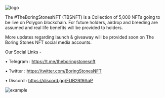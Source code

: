 ![logo](https://user-images.githubusercontent.com/101818812/158979433-bd2e2b10-18b2-4e08-b578-6fc98d7a5e51.png)


The #TheBoringStonesNFT (TBSNFT) is a Collection of 5,000 NFTs going to be live on Polygon blockchain. For future holders, airdrop and breeding are assumed and real life benefits will be provided to holders.

More updates regarding launch & giveaway will be provided soon on The Boring Stones NFT social media accounts.


Our Social Links -

• Telegram : https://t.me/theboringstonesnft

• Twitter : https://twitter.com/BoringStonesNFT

• Discord : https://discord.gg/FUB2Rf9AqP

![example](https://user-images.githubusercontent.com/101818812/158979986-3afcb142-5b6e-4d8d-b40d-ef56efc4f0bf.gif)
